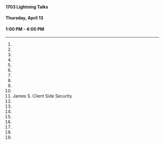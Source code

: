 #### 1703 Lightning Talks
#### Thursday, April 13
#### 1:00 PM - 4:00 PM

-----------------------------------------

1.
2.
3.
4.
5.
6.
7.
8.
9.
11.
12. James S.  Client Side Security
13.
14.
15.
16.
17.
18.
19.
20.

